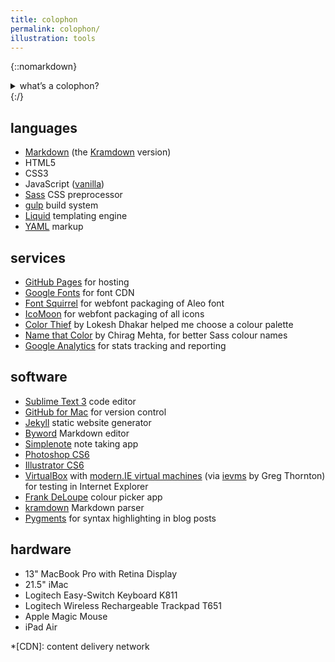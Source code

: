 ```yaml
---
title: colophon
permalink: colophon/
illustration: tools
---
```


{::nomarkdown}
<details>
<summary>what’s a colophon?</summary>
<figure class="quote">
<blockquote>
<p>a <strong>colophon</strong> is a description of the tools, systems and resources used to create the Web site and keep it operational.</p>
</blockquote>
<figcaption><a href="http://www.webopedia.com/TERM/C/colophon.html" title="full definition"><i>Webopedia Computer Dictionary</i></a></figcaption>
</figure>
</details>
{:/}

## languages

* [Markdown](http://daringfireball.net/projects/markdown/) (the [Kramdown](http://kramdown.gettalong.org) version)
* HTML5
* CSS3
* JavaScript ([vanilla](http://youmightnotneedjquery.com "You Might Not Need jQuery website"))
* [Sass](http://sass-lang.com) CSS preprocessor
* [gulp](http://gulpjs.com) build system
* [Liquid](http://liquidmarkup.org) templating engine
* [YAML](http://www.yaml.org) markup

## services

* [GitHub Pages](https://pages.github.com) for hosting
* [Google Fonts](http://www.google.com/fonts/) for font CDN
* [Font Squirrel](http://www.fontsquirrel.com) for webfont packaging of Aleo font
* [IcoMoon](http://www.fontsquirrel.com) for webfont packaging of all icons
* [Color Thief](http://lokeshdhakar.com/projects/color-thief/) by Lokesh Dhakar helped me choose a colour palette
* [Name that Color](http://chir.ag/projects/name-that-color/) by Chirag Mehta, for better Sass colour names
* [Google Analytics](http://www.google.com/analytics/) for stats tracking and reporting

## software

* [Sublime Text 3](http://www.sublimetext.com/3) code editor
* [GitHub for Mac](https://mac.github.com) for version control
* [Jekyll](http://jekyllrb.com) static website generator
* [Byword](http://bywordapp.com) Markdown editor
* [Simplenote](http://simplenote.com) note taking app
* [Photoshop CS6](http://www.photoshop.com/products/photoshop)
* [Illustrator CS6](http://www.photoshop.com/products/illustrator)
* [VirtualBox](https://www.virtualbox.org) with [modern.IE virtual machines](https://www.modern.ie/en-us/virtualization-tools#downloads) (via [ievms](https://github.com/xdissent/ievms) by Greg Thornton) for testing in Internet Explorer
* [Frank DeLoupe](http://www.jumpzero.com/frank/) colour picker app
* [kramdown](http://kramdown.gettalong.org) Markdown parser
* [Pygments](http://pygments.org) for syntax highlighting in blog posts

## hardware

* 13" MacBook Pro with Retina Display
* 21.5" iMac
* Logitech Easy-Switch Keyboard K811
* Logitech Wireless Rechargeable Trackpad T651
* Apple Magic Mouse
* iPad Air


*[CDN]: content delivery network
